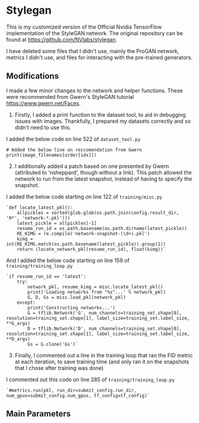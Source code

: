 # Stylegan
This is my customized version of the Official Nvidia TensorFlow implementation of the StyleGAN network. The original repository can be found at https://github.com/NVlabs/stylegan.

I have deleted some files that I didn't use, mainly the ProGAN network, metrics I didn't use, and files for interacting with the pre-trained generators.

## Modifications
I made a few minor changes to the network and helper functions.
These were recommended from Gwern's StyleGAN tutorial https://www.gwern.net/Faces.

1. Firstly, I added a print function to the dataset tool, to aid in debugging issues with images. Thankfully, I prepared my datasets correctly and so didn't need to use this.

  I added the below code on line 522 of `dataset_tool.py`

  `# Added the below line on reccomendation from Gwern
    print(image_filenames[order[idx]])`

2. I additionally added a patch based on one presented by Gwern (attributed to 'nsheppard', though without a link). This patch allowed the network to run from the latest snapshot, instead of having to specify the snapshot.

  I added the below code starting on line 122 of `training/misc.py`

    `def locate_latest_pkl():
        allpickles = sorted(glob.glob(os.path.join(config.result_dir, '0*', 'network-*.pkl')))
        latest_pickle = allpickles[-1]
        resume_run_id = os.path.basename(os.path.dirname(latest_pickle))
        RE_KIMG = re.compile('network-snapshot-(\d+).pkl')
        kimg = int(RE_KIMG.match(os.path.basename(latest_pickle)).group(1))
        return (locate_network_pkl(resume_run_id), float(kimg))`

  And I added the below code starting on line 159 of `training/training_loop.py`

    `if resume_run_id == 'latest':
        try:
            network_pkl, resume_kimg = misc.locate_latest_pkl()
            print('Loading networks from "%s"...' % network_pkl)
            G, D, Gs = misc.load_pkl(network_pkl)
        except:
            print('Constructing networks...')
            G = tflib.Network('G', num_channels=training_set.shape[0], resolution=training_set.shape[1], label_size=training_set.label_size, **G_args)
            D = tflib.Network('D', num_channels=training_set.shape[0], resolution=training_set.shape[1], label_size=training_set.label_size, **D_args)
            Gs = G.clone('Gs')`

3. Finally, I commented out a line in the training loop that ran the FID metric at each iteration, to save training time (and only ran it on the snapshots that I chose after training was done)

  I commented out this code on line 285 of `training/training_loop.py`

    `#metrics.run(pkl, run_dir=submit_config.run_dir, num_gpus=submit_config.num_gpus, tf_config=tf_config)`

## Main Parameters
